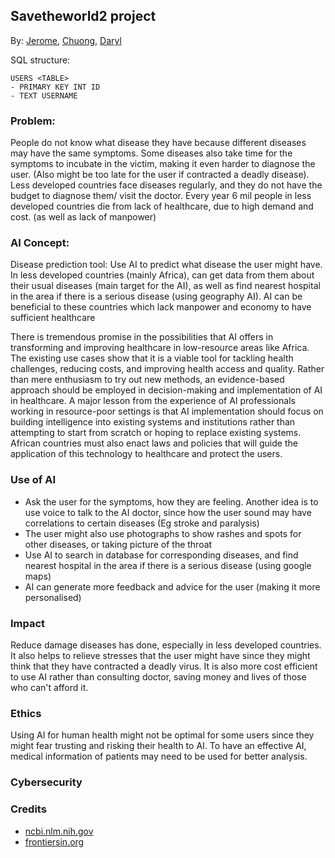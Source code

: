 ## Savetheworld2 project

By: [Jerome](https://github.com/jeromepalayoor), [Chuong](https://github.com/hollowcrust), [Daryl](https://github.com/cutekittens123)


SQL structure:

```
USERS <TABLE>
- PRIMARY KEY INT ID
- TEXT USERNAME
```


### Problem:
People do not know what disease they have because different diseases may have the same symptoms. Some diseases also take time for the symptoms to incubate in the victim, making it even harder to diagnose the user. (Also might be too late for the user if contracted a deadly disease). Less developed countries face diseases regularly, and they do not have the budget to diagnose them/ visit the doctor. Every year 6 mil people in less developed countries die from lack of healthcare, due to high demand and cost. (as well as lack of manpower)

### AI Concept:
Disease prediction tool: Use AI to predict what disease the user might have. In less developed countries (mainly Africa), can get data from them about their usual diseases (main target for the AI), as well as find nearest hospital in the area if there is a serious disease (using geography AI). AI can be beneficial to these countries which lack manpower and economy to have sufficient healthcare

There is tremendous promise in the possibilities that AI offers in transforming and improving healthcare in low-resource areas like Africa. The existing use cases show that it is a viable tool for tackling health challenges, reducing costs, and improving health access and quality. Rather than mere enthusiasm to try out new methods, an evidence-based approach should be employed in decision-making and implementation of AI in healthcare. A major lesson from the experience of AI professionals working in resource-poor settings is that AI implementation should focus on building intelligence into existing systems and institutions rather than attempting to start from scratch or hoping to replace existing systems. African countries must also enact laws and policies that will guide the application of this technology to healthcare and protect the users.

### Use of AI
- Ask the user for the symptoms, how they are feeling. Another idea is to use voice to talk to the AI doctor, since how the user sound may have correlations to certain diseases (Eg stroke and paralysis)
- The user might also use photographs to show rashes and spots for other diseases, or taking picture of the throat
- Use AI to search in database for corresponding diseases, and find nearest hospital in the area if there is a serious disease (using google maps)
- AI can generate more feedback and advice for the user (making it more personalised)

### Impact
Reduce damage diseases has done, especially in less developed countries. It also helps to relieve stresses that the user might have since they might think that they have contracted a deadly virus. It is also more cost efficient to use AI rather than consulting doctor, saving money and lives of those who can't afford it.

### Ethics
Using AI for human health might not be optimal for some users since they might fear trusting and risking their health to AI. To have an effective AI, medical information of patients may need to be used for better analysis.

### Cybersecurity



### Credits
- [ncbi.nlm.nih.gov](https://www.ncbi.nlm.nih.gov/pmc/articles/PMC7120372/)
- [frontiersin.org](https://www.frontiersin.org/articles/10.3389/fdgth.2020.00006/full)